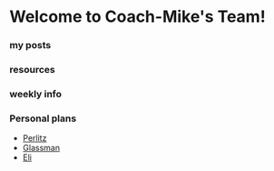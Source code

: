 # Welcome to Coach-Mike's Team!

### my posts

### resources 

### weekly info

### Personal plans

- [Perlitz](Perlitz.md)
- [Glassman](Glassman.md)
- [Eli](Eli.md)
